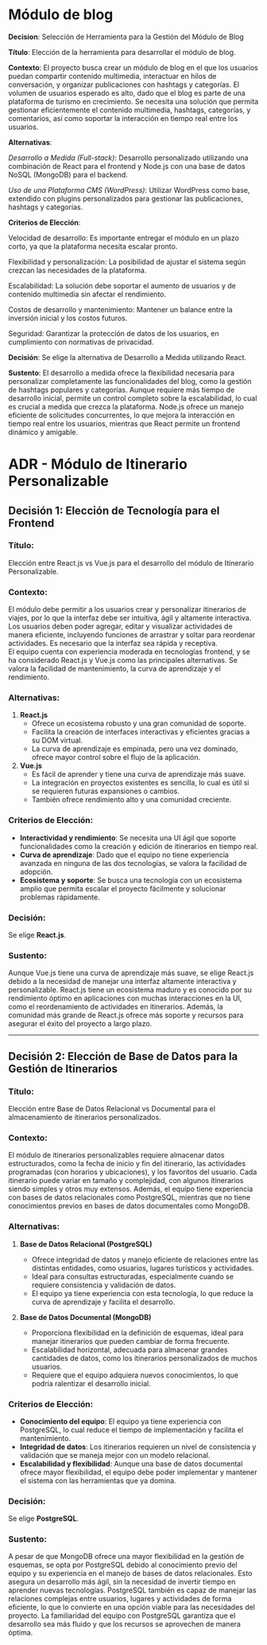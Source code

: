   # Módulo de blog
  
  **Decision**:  Selección de Herramienta para la Gestión del Módulo de Blog

  **Título**: Elección de la herramienta para desarrollar el módulo de blog.

  **Contexto**: El proyecto busca crear un módulo de blog en el que los usuarios puedan compartir contenido multimedia, interactuar en hilos de conversación, y organizar publicaciones con hashtags y categorías. El volumen de usuarios esperado es alto, dado que el blog es parte de una plataforma de turismo en crecimiento. Se necesita una solución que permita gestionar eficientemente el contenido multimedia, hashtags, categorías, y comentarios, así como soportar la interacción en tiempo real entre los usuarios.

  **Alternativas**: 

  *Desarrollo a Medida (Full-stack)*: Desarrollo personalizado utilizando una combinación de React para el frontend y Node.js con una base de datos NoSQL (MongoDB) para el backend.

  *Uso de una Plataforma CMS (WordPress)*: Utilizar WordPress como base, extendido con plugins personalizados para gestionar las publicaciones, hashtags y categorías.
  
  **Criterios de Elección**: 

  Velocidad de desarrollo: Es importante entregar el módulo en un plazo corto, ya que la plataforma necesita escalar pronto.
  
  Flexibilidad y personalización: La posibilidad de ajustar el sistema según crezcan las necesidades de la plataforma.
  
  Escalabilidad: La solución debe soportar el aumento de usuarios y de contenido multimedia sin afectar el rendimiento.
  
  Costos de desarrollo y mantenimiento: Mantener un balance entre la inversión inicial y los costos futuros.
  
  Seguridad: Garantizar la protección de datos de los usuarios, en cumplimiento con normativas de privacidad.
  
  **Decisión**:
  Se elige la alternativa de Desarrollo a Medida utilizando React.

  **Sustento**: 
  El desarrollo a medida ofrece la flexibilidad necesaria para personalizar completamente las funcionalidades del blog, como la gestión de hashtags populares y categorías. Aunque requiere más tiempo de desarrollo inicial, permite un control completo sobre la escalabilidad, lo cual es crucial a medida que crezca la plataforma. Node.js ofrece un manejo eficiente de solicitudes concurrentes, lo que mejora la interacción en tiempo real entre los usuarios, mientras que React permite un frontend dinámico y amigable.


# ADR - Módulo de Itinerario Personalizable

## Decisión 1: Elección de Tecnología para el Frontend

### Título:  
Elección entre React.js vs Vue.js para el desarrollo del módulo de Itinerario Personalizable.

### Contexto:  
El módulo debe permitir a los usuarios crear y personalizar itinerarios de viajes, por lo que la interfaz debe ser intuitiva, ágil y altamente interactiva. Los usuarios deben poder agregar, editar y visualizar actividades de manera eficiente, incluyendo funciones de arrastrar y soltar para reordenar actividades. Es necesario que la interfaz sea rápida y receptiva.  
El equipo cuenta con experiencia moderada en tecnologías frontend, y se ha considerado React.js y Vue.js como las principales alternativas. Se valora la facilidad de mantenimiento, la curva de aprendizaje y el rendimiento.

### Alternativas:
1. **React.js**
   - Ofrece un ecosistema robusto y una gran comunidad de soporte.
   - Facilita la creación de interfaces interactivas y eficientes gracias a su DOM virtual.
   - La curva de aprendizaje es empinada, pero una vez dominado, ofrece mayor control sobre el flujo de la aplicación.
2. **Vue.js**
   - Es fácil de aprender y tiene una curva de aprendizaje más suave.
   - La integración en proyectos existentes es sencilla, lo cual es útil si se requieren futuras expansiones o cambios.
   - También ofrece rendimiento alto y una comunidad creciente.

### Criterios de Elección:
- **Interactividad y rendimiento**: Se necesita una UI ágil que soporte funcionalidades como la creación y edición de itinerarios en tiempo real.
- **Curva de aprendizaje**: Dado que el equipo no tiene experiencia avanzada en ninguna de las dos tecnologías, se valora la facilidad de adopción.
- **Ecosistema y soporte**: Se busca una tecnología con un ecosistema amplio que permita escalar el proyecto fácilmente y solucionar problemas rápidamente.

### Decisión:  
Se elige **React.js**.

### Sustento:  
Aunque Vue.js tiene una curva de aprendizaje más suave, se elige React.js debido a la necesidad de manejar una interfaz altamente interactiva y personalizable. React.js tiene un ecosistema maduro y es conocido por su rendimiento óptimo en aplicaciones con muchas interacciones en la UI, como el reordenamiento de actividades en itinerarios. Además, la comunidad más grande de React.js ofrece más soporte y recursos para asegurar el éxito del proyecto a largo plazo.

---

## Decisión 2: Elección de Base de Datos para la Gestión de Itinerarios

### Título:  
Elección entre Base de Datos Relacional vs Documental para el almacenamiento de itinerarios personalizados.

### Contexto:  
El módulo de itinerarios personalizables requiere almacenar datos estructurados, como la fecha de inicio y fin del itinerario, las actividades programadas (con horarios y ubicaciones), y los favoritos del usuario. Cada itinerario puede variar en tamaño y complejidad, con algunos itinerarios siendo simples y otros muy extensos. Además, el equipo tiene experiencia con bases de datos relacionales como PostgreSQL, mientras que no tiene conocimientos previos en bases de datos documentales como MongoDB.

### Alternativas:
1. **Base de Datos Relacional (PostgreSQL)**  
   - Ofrece integridad de datos y manejo eficiente de relaciones entre las distintas entidades, como usuarios, lugares turísticos y actividades.
   - Ideal para consultas estructuradas, especialmente cuando se requiere consistencia y validación de datos.
   - El equipo ya tiene experiencia con esta tecnología, lo que reduce la curva de aprendizaje y facilita el desarrollo.
   
2. **Base de Datos Documental (MongoDB)**  
   - Proporciona flexibilidad en la definición de esquemas, ideal para manejar itinerarios que pueden cambiar de forma frecuente.
   - Escalabilidad horizontal, adecuada para almacenar grandes cantidades de datos, como los itinerarios personalizados de muchos usuarios.
   - Requiere que el equipo adquiera nuevos conocimientos, lo que podría ralentizar el desarrollo inicial.

### Criterios de Elección:
- **Conocimiento del equipo**: El equipo ya tiene experiencia con PostgreSQL, lo cual reduce el tiempo de implementación y facilita el mantenimiento.
- **Integridad de datos**: Los itinerarios requieren un nivel de consistencia y validación que se maneja mejor con un modelo relacional.
- **Escalabilidad y flexibilidad**: Aunque una base de datos documental ofrece mayor flexibilidad, el equipo debe poder implementar y mantener el sistema con las herramientas que ya domina.

### Decisión:  
Se elige **PostgreSQL**.

### Sustento:  
A pesar de que MongoDB ofrece una mayor flexibilidad en la gestión de esquemas, se opta por PostgreSQL debido al conocimiento previo del equipo y su experiencia en el manejo de bases de datos relacionales. Esto asegura un desarrollo más ágil, sin la necesidad de invertir tiempo en aprender nuevas tecnologías. PostgreSQL también es capaz de manejar las relaciones complejas entre usuarios, lugares y actividades de forma eficiente, lo que lo convierte en una opción viable para las necesidades del proyecto. La familiaridad del equipo con PostgreSQL garantiza que el desarrollo sea más fluido y que los recursos se aprovechen de manera óptima.

